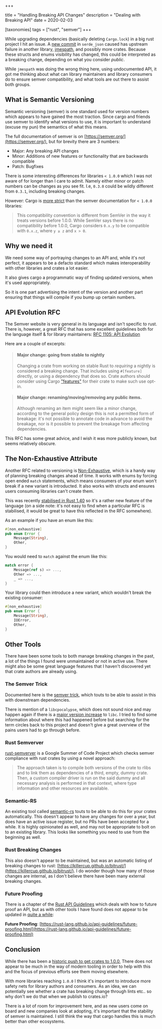 
+++

title = "Handling Breaking API Changes"
description = "Dealing with Breaking API"
date = 2020-02-03

[taxonomies]
tags = ["rust", "semver"]
+++

While upgrading dependencies (basically deleting `Cargo.lock`) in a big rust project I hit an issue.  A [new commit](https://github.com/serde-rs/json/commit/97f87f2587037dcd50b9504815ee1f1540b1c2b8) in `serde_json` caused has upstream failure in another library, [jmespath](https://github.com/mtdowling/jmespath.rs/issues/33), and possibly more crates. Because these structs and enums visibility has changed, this could be interpreted as a breaking change, depending on what you consider *public*.

While `jmespath` was doing the wrong thing here, using undocumented API, it got me thinking about what can library maintainers and library consumers do to ensure semver compatibility, and what tools are out there to assist both groups.

## What is Semantic Versioning

Semantic versioning (semver) is one standard used for version numbers which appears to have gained the most traction.   Since cargo and friends use semver to identify what versions to use, it is important to understand (excuse my pun) the semantics of what this means.

The full documentation of semver is on [https://semver.org/](https://semver.org/), but for brevity there are 3 numbers:

* Major: Any breaking API changes
* Minor: Additions of new features or functionality that are backwards compatible
* Patch: Bugfixes

There is some interesting differences for libraries `< 1.0.0` which I was not aware of for longer than I care to admit.  Namely either minor or patch numbers can be changes as you see fit.  I.e, `0.3.0` could be wildly different from `0.3.1`, including breaking changes.

However: Cargo is [more strict](https://doc.rust-lang.org/cargo/reference/specifying-dependencies.html) than the semver documentation for `< 1.0.0` libraries:

> This compatibility convention is different from SemVer in the way it treats versions before 1.0.0. While SemVer says there is no compatibility before 1.0.0, Cargo considers `0.x.y` to be compatible with `0.x.z`, where `y ≥ z` and `x > 0`.


## Why we need it

We need some way of portraying changes to an API and, while it's not perfect, it appears to be a defacto standard which makes interoperability with other libraries and crates a lot easier.

It also gives cargo a programmatic way of finding updated versions, when it's used appropriately.

So it is one part advertising the intent of the version and another part ensuring that things will compile if you bump up certain numbers.

## API Evolution RFC

The Semver website is very general in its language and isn't specific to rust.  There is, however, a great RFC that has some excellent guidelines both for the language itself & for library maintainers: [RFC 1105: API Evolution](https://github.com/rust-lang/rfcs/blob/master/text/1105-api-evolution.md)

Here are a couple of excerpts:

> #### Major change: going from stable to nightly
> Changing a crate from working on stable Rust to *requiring* a nightly is
> considered a breaking change. That includes using `#[feature]` directly, or
> using a dependency that does so. Crate authors should consider using Cargo
> ["features"](http://doc.crates.io/manifest.html#the-[features]-section) for
> their crate to make such use opt-in.


> #### Major change: renaming/moving/removing any public items.
> 
> Although renaming an item might seem like a minor change, according to the
> general policy design this is not a permitted form of breakage: it's not
> possible to annotate code in advance to avoid the breakage, nor is it possible
> to prevent the breakage from affecting dependencies.

This RFC has some great advice, and I wish it was more publicly known, but seems relatively obscure.

## The Non-Exhaustive Attribute

Another RFC related to versioning is [Non-Exhaustive](https://github.com/rust-lang/rfcs/blob/master/text/2008-non-exhaustive.md), which is a handy way of planning breaking changes ahead of time.  It works with enums by forcing open ended `match` statements, which means consumers of your enum won't break if a new variant is introducted. It also works with structs and ensures users consuming libraries can't create them.

This was recently [stabilised in Rust 1.40](https://blog.rust-lang.org/2019/12/19/Rust-1.40.0.html) so it's a rather new feature of the language (on a side note: it's not easy to find when a particular RFC is stabilised, it would be great to have this reflected in the RFC somewhere).

As an example if you have an enum like this:

```rust
#[non_exhaustive]
pub enum Error {
    Message(String),
    Other,
}
```

You would need to `match` against the enum like this:

```rust
match error {
    Message(ref s) => ...,
    Other => ...,
    _ => ...,
}
```

Your library could then introduce a new variant, which wouldn't break the existing consumer:


```rust
#[non_exhaustive]
pub enum Error {
    Message(String),
    IOError,
    Other,
}
```

## Other Tools

There have been some tools to both manage breaking changes in the past, a lot of the things I found were unmaintained or not in active use.  There might also be some great language features that I haven't discovered yet that crate authors are already using.

### The Semver Trick

Documented here is the [semver trick](https://github.com/dtolnay/semver-trick), which touts to be able to assist in this with downstream dependencies.

There is mention of a `libcpocalypse`, which does not sound nice and may happen again if there is a [major version increase](https://github.com/rust-lang/libc/issues/547) to `libc`.  I tried to find some information about where this had happened before but searching for the term circles back to this project and doesn't give a great overview of the pains users had to go through before.

### Rust Semverver

[rust-semverver](https://github.com/rust-dev-tools/rust-semverver) is a Google Summer of Code Project which checks semver compliance with rust crates by using a novel approach:

> The approach taken is to compile both versions of the crate to rlibs and to link them as dependencies of a third, empty, dummy crate. Then, a custom compiler driver is run on the said dummy and all necessary analysis is performed in that context, where type information and other resources are available.

### Semantic-RS

An existing tool called [semantic-rs](https://github.com/semantic-rs/semantic-rs) touts to be able to do this for your crates automatically.  This doesn't appear to have any changes for over a year, but does have an active issue register, but no PRs have been accepted for a while.  It is highly opinionated as well, and may not be appropriate to bolt on to an existing library.  This looks like something you need to use from the beginning as well.

### Rust Breaking Changes

This also doesn't appear to be maintained, but was an automatic listing of breaking changes to rust: [https://killercup.github.io/bitrust/](https://killercup.github.io/bitrust/).   I do wonder though how many of those changes are internal, as I don't believe there have been many external breaking changes.

### Future Proofing

There is a chapter of the [Rust API Guidelines](https://rust-lang.github.io/api-guidelines/about.html) which deals with how to future proof an API, but as with other tools I have found does not appear to be updated in [quite a while](https://github.com/rust-lang/api-guidelines/commits/master/src/future-proofing.md):

**Future Proofing**: [https://rust-lang.github.io/api-guidelines/future-proofing.html](https://rust-lang.github.io/api-guidelines/future-proofing.html)

## Conclusion

While there has been a [historic push to get crates to 1.0.0](https://blog.rust-lang.org/2018/03/12/roadmap.html#library-improvements), There does not appear to be much in the way of modern tooling in order to help with this and the focus of previous efforts see them moving elsewhere.

With more libraries reaching `1.0.0` I think it's important to introduce more safety nets for library authors and consumers.  As an idea, we can potentially see whether a crate has breaking change through lints etc.. so why don't we do that when we publish to crates.io?

There is a lot of room for improvement here, and as new users come on board and new companies look at adopting, it's important that the stability of semver is maintained.  I still think the way that cargo handles this is much better than other ecosystems.
